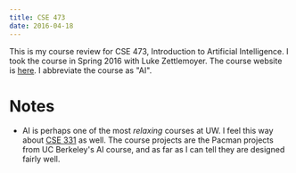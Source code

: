 ```yaml
---
title: CSE 473
date: 2016-04-18
---
```


This is my course review for CSE 473, Introduction to Artificial Intelligence.
I took the course in Spring 2016 with Luke Zettlemoyer.
The course website is [here](https://courses.cs.washington.edu/courses/cse473/16sp/).
I abbreviate the course as "AI".

# Notes

- AI is perhaps one of the most *relaxing* courses at UW.
I feel this way about [CSE 331]() as well.
The course projects are the Pacman projects from UC Berkeley's AI course, and as far as I can tell they are designed fairly well.
